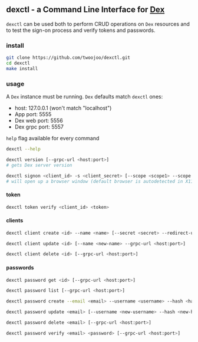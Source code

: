 ## dexctl - a Command Line Interface for [Dex](https://dexidp.io/)

`dexctl` can be used both to perform CRUD operations on `Dex` resources and to test the sign-on process and verify tokens and passwords.

### install

```bash
git clone https://github.com/twoojoo/dexctl.git
cd dexctl
make install
```

### usage

A `Dex` instance must be running. `Dex` defaults match `dexctl` ones:

- host: 127.0.0.1 (won't match "localhost")
- App port: 5555
- Dex web port: 5556
- Dex grpc port: 5557

`help` flag available for every command
```bash
dexctl --help
```

```bash
dexctl version [--grpc-url <host:port>]
# gets Dex server version
```

```bash
dexctl signon <client_id> -s <client_secret> [--scope <scope1> --scope <scope2> --offine-access --browser <browser>]
# will open up a browser window (default browser is autodetected in X11)
```

#### token

```bash
dexctl token verify <client_id> <token>
```

#### clients

```bash
dexctl client create <id> --name <name> [--secret <secret> --redirect-uri <uri> --grpc-url <host:port>]
```

```bash
dexctl client update <id> [--name <new-name> --grpc-url <host:port>]
```

```bash
dexctl client delete <id> [--grpc-url <host:port>]
```

#### passwords

```bash
dexctl password get <id> [--grpc-url <host:port>]
```

```bash
dexctl password list [--grpc-url <host:port>]
```

```bash
dexctl password create --email <email> --username <username> --hash <hash> [--grpc-url <host:port>]
```

```bash
dexctl password update <email> [--username <new-username> --hash <new-hash> --grpc-url <host:port>]
```

```bash
dexctl password delete <email> [--grpc-url <host:port>]
```

```bash
dexctl password verify <email> <password> [--grpc-url <host:port>]
```